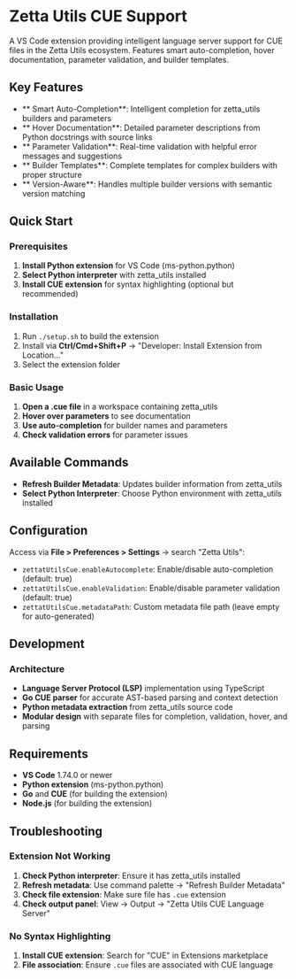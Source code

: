 # Zetta Utils CUE Support

A VS Code extension providing intelligent language server support for CUE files in the Zetta Utils ecosystem. Features smart auto-completion, hover documentation, parameter validation, and builder templates.

## Key Features

- ** Smart Auto-Completion**: Intelligent completion for zetta_utils builders and parameters
- ** Hover Documentation**: Detailed parameter descriptions from Python docstrings with source links
- ** Parameter Validation**: Real-time validation with helpful error messages and suggestions
- ** Builder Templates**: Complete templates for complex builders with proper structure
- ** Version-Aware**: Handles multiple builder versions with semantic version matching

## Quick Start

### Prerequisites
1. **Install Python extension** for VS Code (ms-python.python)
2. **Select Python interpreter** with zetta_utils installed
3. **Install CUE extension** for syntax highlighting (optional but recommended)

### Installation
1. Run `./setup.sh` to build the extension
2. Install via **Ctrl/Cmd+Shift+P** → "Developer: Install Extension from Location..."
3. Select the extension folder

### Basic Usage
1. **Open a .cue file** in a workspace containing zetta_utils
2. **Hover over parameters** to see documentation
3. **Use auto-completion** for builder names and parameters
4. **Check validation errors** for parameter issues

## Available Commands

- **Refresh Builder Metadata**: Updates builder information from zetta_utils
- **Select Python Interpreter**: Choose Python environment with zetta_utils installed

## Configuration

Access via **File > Preferences > Settings** → search "Zetta Utils":

- `zettatUtilsCue.enableAutocomplete`: Enable/disable auto-completion (default: true)
- `zettatUtilsCue.enableValidation`: Enable/disable parameter validation (default: true)
- `zettatUtilsCue.metadataPath`: Custom metadata file path (leave empty for auto-generated)

## Development

### Architecture
- **Language Server Protocol (LSP)** implementation using TypeScript
- **Go CUE parser** for accurate AST-based parsing and context detection
- **Python metadata extraction** from zetta_utils source code
- **Modular design** with separate files for completion, validation, hover, and parsing

## Requirements

- **VS Code** 1.74.0 or newer
- **Python extension** (ms-python.python)
- **Go** and **CUE** (for building the extension)
- **Node.js** (for building the extension)

## Troubleshooting

### Extension Not Working
1. **Check Python interpreter**: Ensure it has zetta_utils installed
2. **Refresh metadata**: Use command palette → "Refresh Builder Metadata"
3. **Check file extension**: Make sure file has `.cue` extension
4. **Check output panel**: View → Output → "Zetta Utils CUE Language Server"

### No Syntax Highlighting
1. **Install CUE extension**: Search for "CUE" in Extensions marketplace
2. **File association**: Ensure `.cue` files are associated with CUE language
